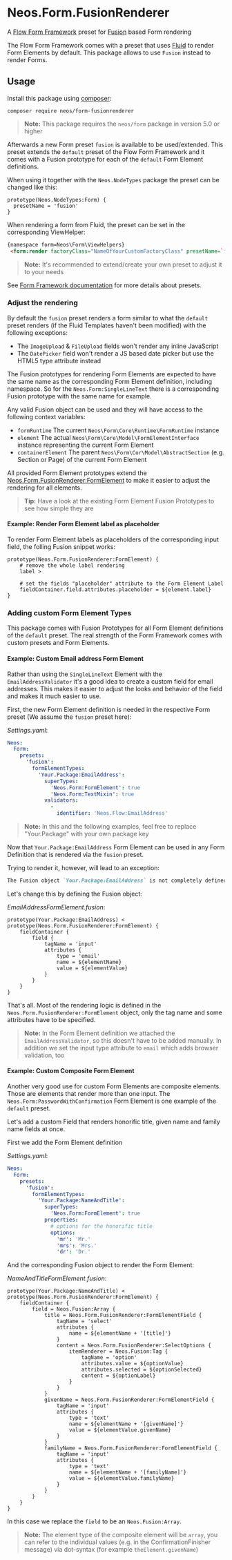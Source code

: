 # Neos.Form.FusionRenderer

A [Flow Form Framework](https://github.com/neos/form) preset for [Fusion](https://neos.readthedocs.io/en/stable/CreatingASite/Fusion/index.html) based Form rendering

The Flow Form Framework comes with a preset that uses [Fluid](http://flowframework.readthedocs.io/en/stable/TheDefinitiveGuide/PartIII/Templating.html)
to render Form Elements by default.
This package allows to use `Fusion` instead to render Forms.

## Usage

Install this package using [composer](https://getcomposer.org/):

```
composer require neos/form-fusionrenderer
```

> **Note:** This package requires the `neos/form` package in version 5.0 or higher

Afterwards a new Form preset `fusion` is available to be used/extended.
This preset extends the `default` preset of the Flow Form Framework and it
comes with a Fusion prototype for each of the `default` Form Element definitions.

When using it together with the `Neos.NodeTypes` package the preset can
be changed like this:

```fusion
prototype(Neos.NodeTypes:Form) {
  presetName = 'fusion'
}
```

When rendering a form from Fluid, the preset can be set in the corresponding
ViewHelper:

```html
{namespace form=Neos\Form\ViewHelpers}
 <form:render factoryClass="NameOfYourCustomFactoryClass" presetName=`fusion` />
```

> **Note:** It's recommended to extend/create your own preset to adjust it to your needs

See [Form Framework documentation](https://flow-form-framework.readthedocs.io/en/stable/adjusting-form-output.html#presets-explained)
for more details about presets.

### Adjust the rendering

By default the `fusion` preset renders a form similar to what the `default`
preset renders (if the Fluid Templates haven't been modified) with the following
exceptions:

* The `ImageUpload` & `FileUpload` fields won't render any inline JavaScript
* The `DatePicker` field won't render a JS based date picker but use the HTML5 type attribute instead

The Fusion prototypes for rendering Form Elements are expected to have the
same name as the corresponding Form Element definition, including namespace.
So for the `Neos.Form:SingleLineText` there is a corresponding Fusion prototype
with the same name for example.

Any valid Fusion object can be used and they will have access to the following
context variables:

* `formRuntime` The current `Neos\Form\Core\Runtime\FormRuntime` instance
* `element` The actual `Neos\Form\Core\Model\FormElementInterface` instance representing the current Form Element
* `containerElement` The parent `Neos\Form\Cor\Model\AbstractSection` (e.g. Section or Page) of the current Form Element

All provided Form Element prototypes extend the [Neos.Form.FusionRenderer:FormElement](Resources/Private/Fusion/Core/FormElement.fusion)
to make it easier to adjust the rendering for all elements.

> **Tip:** Have a look at the existing Form Element Fusion Prototypes to see how simple they are

#### Example: Render Form Element label as placeholder

To render Form Element labels as placeholders of the corresponding input field,
the folling Fusion snippet works:

```fusion
prototype(Neos.Form.FusionRenderer:FormElement) {
    # remove the whole label rendering
    label >

    # set the fields "placeholder" attribute to the Form Element Label
    fieldContainer.field.attributes.placeholder = ${element.label}
}
```

### Adding custom Form Element Types

This package comes with Fusion Prototypes for all Form Element definitions
of the `default` preset.
The real strength of the Form Framework comes with custom presets and Form Elements.

#### Example: Custom Email address Form Element

Rather than using the `SingleLineText` Element with the `EmailAddressValidator`
it's a good idea to create a custom field for email addresses.
This makes it easier to adjust the looks and behavior of the field and makes it
much easier to use.

First, the new Form Element definition is needed in the respective Form preset
(We assume the `fusion` preset here):

*Settings.yaml*:

```yaml
Neos:
  Form:
    presets:
      'fusion':
        formElementTypes:
          'Your.Package:EmailAddress':
            superTypes:
              'Neos.Form:FormElement': true
              'Neos.Form:TextMixin': true
            validators:
              -
                identifier: 'Neos.Flow:EmailAddress'
```

> **Note:** In this and the following examples, feel free to replace "Your.Package" with your own package key

Now that `Your.Package:EmailAddress` Form Element can be used in any Form Definition
that is rendered via the `fusion` preset.

Trying to render it, however, will lead to an exception:

```markdown
The Fusion object `Your.Package:EmailAddress` is not completely defined (missing property `@class`). Most likely you didn't inherit from a basic object.
```

Let's change this by defining the Fusion object:

*EmailAddressFormElement.fusion*:

```fusion
prototype(Your.Package:EmailAddress) < prototype(Neos.Form.FusionRenderer:FormElement) {
    fieldContainer {
        field {
            tagName = 'input'
            attributes {
                type = 'email'
                name = ${elementName}
                value = ${elementValue}
            }
        }
    }
}
```

That's all. Most of the rendering logic is defined in the `Neos.Form.FusionRenderer:FormElement` object,
only the tag name and some attributes have to be specified.

> **Note:** In the Form Element definition we attached the `EmailAddressValidator`, so this doesn't have
  to be added manually. In addition we set the input type attribute to `email` which adds browser validation, too

#### Example: Custom Composite Form Element

Another very good use for custom Form Elements are composite elements. Those
are elements that render more than one input. The `Neos.Form:PasswordWithConfirmation`
Form Element is one example of the `default` preset.

Let's add a custom Field that renders honorific title, given name and family
name fields at once.

First we add the Form Element definition

*Settings.yaml*:

```yaml
Neos:
  Form:
    presets:
      'fusion':
        formElementTypes:
          'Your.Package:NameAndTitle':
            superTypes:
              'Neos.Form:FormElement': true
            properties:
              # options for the honorific title
              options:
                'mr': 'Mr.'
                'mrs': 'Mrs.'
                'dr': 'Dr.'
```

And the corresponding Fusion object to render the Form Element:

*NameAndTitleFormElement.fusion*:

```fusion
prototype(Your.Package:NameAndTitle) < prototype(Neos.Form.FusionRenderer:FormElement) {
    fieldContainer {
        field = Neos.Fusion:Array {
            title = Neos.Form.FusionRenderer:FormElementField {
                tagName = 'select'
                attributes {
                    name = ${elementName + '[title]'}
                }
                content = Neos.Form.FusionRenderer:SelectOptions {
                    itemRenderer = Neos.Fusion:Tag {
                        tagName = 'option'
                        attributes.value = ${optionValue}
                        attributes.selected = ${optionSelected}
                        content = ${optionLabel}
                    }
                }
            }
            givenName = Neos.Form.FusionRenderer:FormElementField {
                tagName = 'input'
                attributes {
                    type = 'text'
                    name = ${elementName + '[givenName]'}
                    value = ${elementValue.givenName}
                }
            }
            familyName = Neos.Form.FusionRenderer:FormElementField {
                tagName = 'input'
                attributes {
                    type = 'text'
                    name = ${elementName + '[familyName]'}
                    value = ${elementValue.familyName}
                }
            }
        }
    }
}
```

In this case we replace the `field` to be an `Neos.Fusion:Array`.

> **Note:** The element type of the composite element will be `array`, you can refer to the
  individual values (e.g. in the ConfirmationFinisher message) via dot-syntax (for example `theElement.givenName`)
